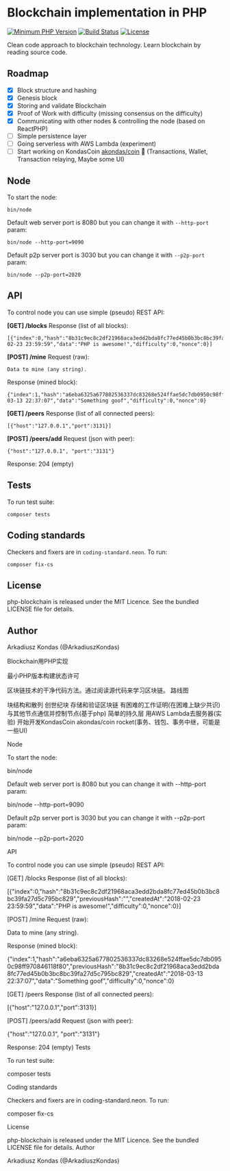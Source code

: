 # Blockchain implementation in PHP

[![Minimum PHP Version](https://img.shields.io/badge/php-%3E%3D%207.2-8892BF.svg)](https://php.net/)
[![Build Status](https://travis-ci.org/akondas/php-blockchain.svg?branch=master)](https://travis-ci.org/akondas/php-blockchain)
[![License](https://poser.pugx.org/akondas/php-blockchain/license.svg)](https://packagist.org/packages/akondas/php-blockchain)

Clean code approach to blockchain technology. Learn blockchain by reading source code.

## Roadmap

 - [x] Block structure and hashing
 - [x] Genesis block
 - [x] Storing and validate Blockchain
 - [x] Proof of Work with difficulty (missing consensus on the difficulty)
 - [X] Communicating with other nodes & controlling the node (based on ReactPHP)
 - [ ] Simple persistence layer 
 - [ ] Going serverless with AWS Lambda (experiment)
 - [ ] Start working on KondasCoin [akondas/coin](https://github.com/akondas/coin) :rocket: (Transactions, Wallet, Transaction relaying, Maybe some UI)

## Node

To start the node:

```
bin/node
```

Default web server port is 8080 but you can change it with `--http-port` param:

```
bin/node --http-port=9090
```

Default p2p server port is 3030 but you can change it with `--p2p-port` param:

```
bin/node --p2p-port=2020
```

## API

To control node you can use simple (pseudo) REST API:

**[GET] /blocks**
Response (list of all blocks):
```
[{"index":0,"hash":"8b31c9ec8c2df21968aca3edd2bda8fc77ed45b0b3bc8bc39fa27d5c795bc829","previousHash":"","createdAt":"2018-02-23 23:59:59","data":"PHP is awesome!","difficulty":0,"nonce":0}]
```

**[POST] /mine**
Request (raw):
```
Data to mine (any string).
```
Response (mined block):
```
{"index":1,"hash":"a6eba6325a677802536337dc83268e524ffae5dc7db0950c98ff970846118f80","previousHash":"8b31c9ec8c2df21968aca3edd2bda8fc77ed45b0b3bc8bc39fa27d5c795bc829","createdAt":"2018-03-13 22:37:07","data":"Something goof","difficulty":0,"nonce":0}
```

**[GET] /peers**
Response (list of all connected peers):
```
[{"host":"127.0.0.1","port":3131}]
```

**[POST] /peers/add**
Request (json with peer):
```
{"host":"127.0.0.1", "port":"3131"}
```
Response: 204 (empty)


## Tests

To run test suite:

```
composer tests
```

## Coding standards

Checkers and fixers are in `coding-standard.neon`. To run:

```
composer fix-cs
```

## License

php-blockchain is released under the MIT Licence. See the bundled LICENSE file for details.

## Author

Arkadiusz Kondas (@ArkadiuszKondas)

Blockchain用PHP实现

最小PHP版本构建状态许可

区块链技术的干净代码方法。通过阅读源代码来学习区块链。
路线图

块结构和散列
创世纪块
存储和验证区块链
有困难的工作证明(在困难上缺少共识)
与其他节点通信并控制节点(基于php)
简单的持久层
用AWS Lambda去服务器(实验)
开始开发KondasCoin akondas/coin rocket(事务、钱包、事务中继，可能是一些UI)

Node

To start the node:

bin/node

Default web server port is 8080 but you can change it with --http-port param:

bin/node --http-port=9090

Default p2p server port is 3030 but you can change it with --p2p-port param:

bin/node --p2p-port=2020

API

To control node you can use simple (pseudo) REST API:

[GET] /blocks Response (list of all blocks):

[{"index":0,"hash":"8b31c9ec8c2df21968aca3edd2bda8fc77ed45b0b3bc8bc39fa27d5c795bc829","previousHash":"","createdAt":"2018-02-23 23:59:59","data":"PHP is awesome!","difficulty":0,"nonce":0}]

[POST] /mine Request (raw):

Data to mine (any string).

Response (mined block):

{"index":1,"hash":"a6eba6325a677802536337dc83268e524ffae5dc7db0950c98ff970846118f80","previousHash":"8b31c9ec8c2df21968aca3edd2bda8fc77ed45b0b3bc8bc39fa27d5c795bc829","createdAt":"2018-03-13 22:37:07","data":"Something goof","difficulty":0,"nonce":0}

[GET] /peers Response (list of all connected peers):

[{"host":"127.0.0.1","port":3131}]

[POST] /peers/add Request (json with peer):

{"host":"127.0.0.1", "port":"3131"}

Response: 204 (empty)
Tests

To run test suite:

composer tests

Coding standards

Checkers and fixers are in coding-standard.neon. To run:

composer fix-cs

License

php-blockchain is released under the MIT Licence. See the bundled LICENSE file for details.
Author

Arkadiusz Kondas (@ArkadiuszKondas)
